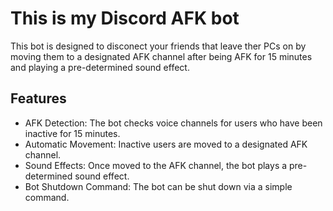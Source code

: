 # This is my Discord AFK bot 
This bot is designed to disconect your friends that leave ther PCs on by moving them to a designated AFK channel after being AFK for 15 minutes and playing a pre-determined sound effect.

## Features
- AFK Detection: The bot checks voice channels for users who have been inactive for 15 minutes.
- Automatic Movement: Inactive users are moved to a designated AFK channel.
- Sound Effects: Once moved to the AFK channel, the bot plays a pre-determined sound effect.
- Bot Shutdown Command: The bot can be shut down via a simple command.

